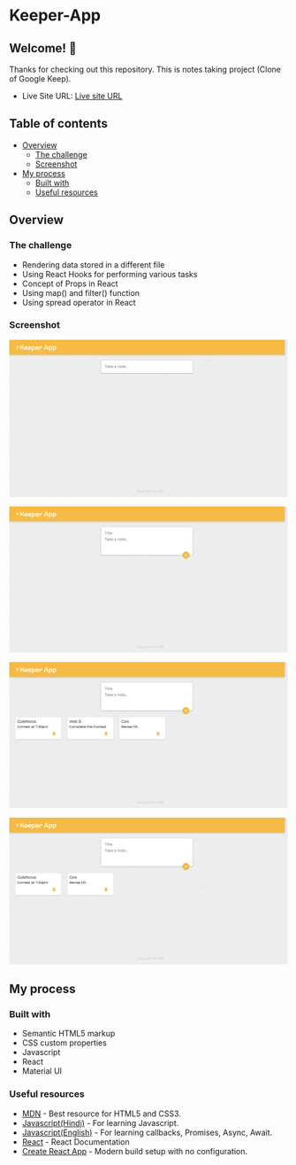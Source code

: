 # Keeper-App

## Welcome! 👋

Thanks for checking out this repository.
This is notes taking project (Clone of Google Keep).
- Live Site URL: [Live site URL](https://utkarshgoel22.github.io/Keeper-App/)

## Table of contents

- [Overview](#overview)
  - [The challenge](#the-challenge)
  - [Screenshot](#screenshot)
- [My process](#my-process)
  - [Built with](#built-with)
  - [Useful resources](#useful-resources)

## Overview

### The challenge

- Rendering data stored in a different file
- Using React Hooks for performing various tasks
- Concept of Props in React
- Using map() and filter() function
- Using spread operator in React
 
### Screenshot

![Desktop preview of the Keeper-App on opening the site](./Screenshots/ss1.png)

![Desktop preview of the Keeper-App on starting to write note](./Screenshots/ss2.png)

![Desktop preview of the Keeper-App on adding several notes](./Screenshots/ss3.png)

![Desktop preview of the Keeper-App on deleting a note](./Screenshots/ss4.png)

## My process

### Built with

- Semantic HTML5 markup
- CSS custom properties
- Javascript
- React
- Material UI

### Useful resources

- [MDN](https://developer.mozilla.org/en-US/) - Best resource for HTML5 and CSS3.
- [Javascript(Hindi)](https://www.youtube.com/playlist?list=PLu0W_9lII9ajyk081To1Cbt2eI5913SsL) - For learning Javascript.
- [Javascript(English)](https://www.youtube.com/watch?v=PoRJizFvM7s) - For learning callbacks, Promises, Async, Await.
- [React](https://reactjs.org/) - React Documentation
- [Create React App](https://create-react-app.dev/docs/getting-started/) - Modern build setup with no configuration.